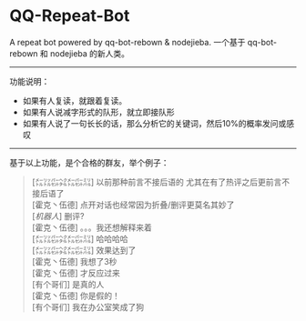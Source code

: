 # QQ-Repeat-Bot
A repeat bot powered by qq-bot-rebown &amp; nodejieba. 一个基于 qq-bot-rebown 和 nodejieba 的新人类。

* * *

功能说明：
- 如果有人复读，就跟着复读。
- 如果有人说减字形式的队形，就立即接队形
- 如果有人说了一句长长的话，那么分析它的关键词，然后10%的概率发问或感叹

* * *

基于以上功能，是个合格的群友，举个例子：  
> [㍍㍑㌫㌶㍍㌫㍊] 以前那种前言不接后语的 尤其在有了热评之后更前言不接后语了  
> [霍克丶伍德] 点开对话也经常因为折叠/删评更莫名其妙了  
> [*机器人*] 删评?  
> [霍克丶伍德] 。。。我还想解释来着  
> [㍍㍑㌫㌶㍍㌫㍊] 哈哈哈哈  
> [㍍㍑㌫㌶㍍㌫㍊] 效果达到了  
> [霍克丶伍德] 我想了3秒  
> [霍克丶伍德] 才反应过来  
> [有个哥们] 是真的人  
> [霍克丶伍德] 你是假的！  
> [有个哥们] 我在办公室笑成了狗  
